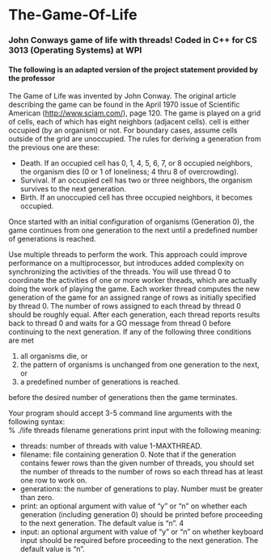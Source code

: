 # The-Game-Of-Life
### John Conways game of life with threads! Coded in C++ for CS 3013 (Operating Systems) at WPI
  
  
#### The following is an adapted version of the project statement provided by the professor
The Game of Life was invented by John Conway. The original article describing the game can
be found in the April 1970 issue of Scientific American (http://www.sciam.com/), page
120. The game is played on a grid of cells, each of which has eight neighbors (adjacent cells).
cell is either occupied (by an organism) or not. For boundary cases, assume cells outside of the
grid are unoccupied. The rules for deriving a generation from the previous one are these:

- Death. If an occupied cell has 0, 1, 4, 5, 6, 7, or 8 occupied neighbors, the organism dies (0
or 1 of loneliness; 4 thru 8 of overcrowding).
- Survival. If an occupied cell has two or three neighbors, the organism survives to the next
generation.
- Birth. If an unoccupied cell has three occupied neighbors, it becomes occupied.

Once started with an initial configuration of organisms (Generation 0), the game continues
from one generation to the next until a predefined number of generations is reached.

Use multiple threads to perform the work. This approach could improve performance on a multiprocessor, but introduces added complexity on synchronizing the activities of the threads.
You will use thread 0 to coordinate the activities of one or more worker threads, which are
actually doing the work of playing the game. Each worker thread computes the new generation
of the game for an assigned range of rows as initially specified by thread 0. The number of rows
assigned to each thread by thread 0 should be roughly equal. After each generation, each thread
reports results back to thread 0 and waits for a GO message from thread 0 before continuing to
the next generation. If any of the following three conditions are met

1. all organisms die, or
2. the pattern of organisms is unchanged from one generation to the next, or
3. a predefined number of generations is reached.

before the desired number of generations then the game terminates.

Your program should accept 3-5 command line arguments with the following syntax:\
% ./life threads filename generations print input
with the following meaning:
- threads: number of threads with value 1-MAXTHREAD.
- filename: file containing generation 0. Note that if the generation contains fewer rows than
the given number of threads, you should set the number of threads to the number of rows so
each thread has at least one row to work on.
- generations: the number of generations to play. Number must be greater than zero.
- print: an optional argument with value of “y” or “n” on whether each generation (including
generation 0) should be printed before proceeding to the next generation. The default value
is “n”.
4
- input: an optional argument with value of “y” or “n” on whether keyboard input should be
required before proceeding to the next generation. The default value is “n”.


